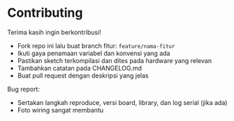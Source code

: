 # Contributing

Terima kasih ingin berkontribusi!

- Fork repo ini lalu buat branch fitur: `feature/nama-fitur`
- Ikuti gaya penamaan variabel dan konvensi yang ada
- Pastikan sketch terkompilasi dan dites pada hardware yang relevan
- Tambahkan catatan pada CHANGELOG.md
- Buat pull request dengan deskripsi yang jelas

Bug report:
- Sertakan langkah reproduce, versi board, library, dan log serial (jika ada)
- Foto wiring sangat membantu
